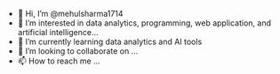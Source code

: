 - 👋 Hi, I’m @mehulsharma1714
- 👀 I’m interested in data analytics, programming, web application, and artificial intelligence...
- 🌱 I’m currently learning data analytics and AI tools
- 💞️ I’m looking to collaborate on ...
- 📫 How to reach me ...

<!---
mehulsharma1714/mehulsharma1714 is a ✨ special ✨ repository because its `README.md` (this file) appears on your GitHub profile.
You can click the Preview link to take a look at your changes.
--->
